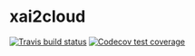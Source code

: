 # xai2cloud

<!-- badges: start -->
  [![Travis build status](https://travis-ci.org/Adamoso/xai2cloud.svg?branch=master)](https://travis-ci.org/Adamoso/xai2cloud)
[![Codecov test coverage](https://codecov.io/gh/Adamoso/xai2cloud/branch/master/graph/badge.svg)](https://codecov.io/gh/Adamoso/xai2cloud?branch=master)
<!-- badges: end -->

